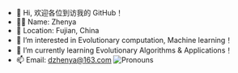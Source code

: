 - 👋 Hi, 欢迎各位到访我的 GitHub！
- 🧑‍💻 Name: Zhenya
- 📍 Location: Fujian, China
- 👀 I’m interested in Evolutionary computation, Machine learning！
- 🌱 I’m currently learning Evolutionary Algorithms & Applications！
- 📫 Email: dzhenya@163.com
![Pronouns](https://img.shields.io/badge/Pronouns-he%2Fhim-blue)

<!---
dzhenya-pso/dzhenya-pso is a ✨ special ✨ repository because its `README.md` (this file) appears on your GitHub profile.
You can click the Preview link to take a look at your changes.
--->
